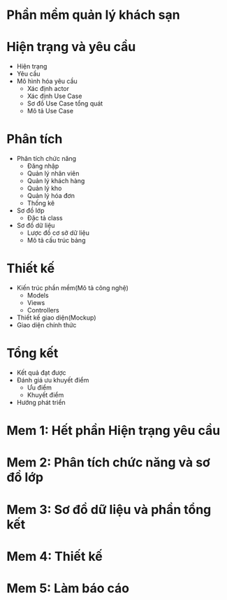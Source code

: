 # Phần mềm quản lý khách sạn

# Hiện trạng và yêu cầu
+ Hiện trạng
+ Yêu cầu
+ Mô hình hóa yêu cầu
  + Xác định actor
  + Xác định Use Case
  + Sơ đồ Use Case tổng quát
  + Mô tả Use Case

# Phân tích
- Phân tích chức năng
  + Đăng nhập
  + Quản lý nhân viên
  + Quản lý khách hàng
  + Quản lý kho
  + Quản lý hóa đơn
  + Thống kê
- Sơ đồ lớp
  + Đặc tả class
- Sơ đồ dữ liệu
  + Lược đồ cơ sở dữ liệu
  + Mô tả cấu trúc bảng

# Thiết kế
- Kiến trúc phần mềm(Mô tả công nghệ)
  + Models
  + Views
  + Controllers
- Thiết kế giao diện(Mockup)
- Giao diện chính thức

# Tổng kết
- Kết quả đạt được
- Đánh giá ưu khuyết điểm
  + Ưu điểm
  + Khuyết điểm
- Hướng phát triển

# Mem 1: Hết phần Hiện trạng yêu cầu
# Mem 2: Phân tích chức năng và sơ đồ lớp
# Mem 3: Sơ đồ dữ liệu và phần tổng kết
# Mem 4: Thiết kế
# Mem 5: Làm báo cáo
